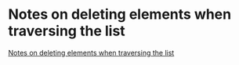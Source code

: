# Notes on deleting elements when traversing the list
[Notes on deleting elements when traversing the list](https://aiwithcloud.com/2022/09/19/notes_on_deleting_elements_when_traversing_the_list/)